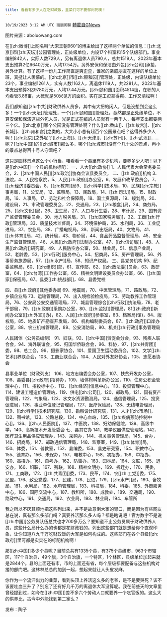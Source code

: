 ```yaml
---
title: 看看有多少人在吃财政饭，韭菜们可不要郁闷死噢！
---
```

`10/19/2023 3:12 AM UTC 丽丽闲聊` [轉載自GNews](https://gnews.org/articles/1852784)

图片来源：aboluowang.com

在[[zh:微博]]上网名叫“大宋王朝960”的博主给出了这样两个单位的信息：[[zh:北京]]市[[zh:天坛]]公园管理处，正处级单位，内设17个科室和15个队级部门。事业编制842人，实际人数729人，另有离退休人员790人，总共1519人。2023年基本支出预算2亿6640万元，人均17.54万。另外安保和保洁由外包[[zh:公司]]承接，另外计算。有了这样一份儿工作简直是爽歪歪，谁家的亲戚朋友在这样的单位上班，真挺让人羡慕的。[[zh:北京]]市[[zh:颐和园]]管理处，正处级，内设队级单位23个，事业编制1261人，实有人数1162人，离退休1119人，共2281人。2023年基本支出预算3亿9780万元，人均17.44万元。[[zh:颐和园]]面积4514亩，在职的人均看管3.88亩，大概就是50米见方的面积。实在是工资拿得爽、工作又清松啊！

我们都知道[[zh:中共]]财政供养人员多，其中有大把的闲人，但是没想到会这么多！一个[[zh:天坛]]管理处，一个[[zh:颐和园]]管理处，竟然都是正处级单位，不算安保和保洁这些外包人员，光是正式在编的人员就有一两千人，每年支出都要两三个亿。[[zh:北京]]哪个公园没有管理处啊？什么[[zh:香山]]、[[zh:故宫]]、[[zh:长城]]、[[zh:雍和宫]]之类的，大大小小总有超百个公园景点吧？这得养多少人啊！[[zh:北京]]之外呢？[[zh:上海]]、[[zh:天津]]、[[zh:苏州]]、[[zh:武汉]]....... 呢？[[zh:中国]]的[[zh:城市]]那么多，哪个[[zh:城市]]没有个几十处的景点，再小的景点总得百十号人守着吧？

这只是园林景点这么个小行当，咱看看一个县里有多少机构，要养多少人吧！以下是[[zh:中国]]一个县的机构标配：
一、人大[[zh:政协]]
1、人民代表大会常务委员会，2、[[zh:中国人民]][[zh:政治]]协商会议县委员会，
二、[[zh:政府]]机构
3、法院，4、人民检察院，5、人民[[zh:政府]]办公室，6、发展和改革委员会，7、[[zh:经济]]委员会，8、[[zh:教育]]局9、[[zh:科学]]技术局，10、民族[[zh:宗教]]事务局，11、公安局，12、监察局，13、民政局，14、[[zh:司法]]局，15、财政局，16、人事局，17、劳动和社会保障局，18、国土资源局，19、规划局，20、建设局，21、市政管理委员会，22、交通局，23、[[zh:粮食]]局，24、商务局，25、[[zh:文化]]局，26、卫生局，27、人口与计生委，28、审计局，29、国有资产监督管理委员会，30、地方税务局，31、[[zh:国家税务局]]，32、工商[[zh:行政]]管理局，33、质量技术监督局，34、环境保护局，35、水利局，36、工业促进局，37、农业局，38、广播电视局，39、新闻出版局，40、文物局，41、[[zh:体育]]局，42、统计局，43、物价局，44、食品药品监督管理局，45、安全生产监督管理局，46、人民[[zh:政府]]法制办公室，47、[[zh:信访局]]，48、人民[[zh:政府]]研究室，49、人民防空办公室，50、林业局，51、信息产业局，52、老龄委，53、[[zh:行政]]服务中心，54、招商局，55、房产管理局，56、外事侨务旅游局，57、[[zh:水产]]局，58、知识产权局。
三、县党务机构
59、纪委监察局，60、[[zh:组织]]部，61、宣传部，62、[[zh:政法委]]员会，63、政研室，64、[[zh:台湾]]工作办公室，65、精神文明建设委员会办公室，66、[[zh:国家]]保密局，67、县委[[zh:统战部]]，68、县委党校

四、县[[zh:政府]]其他委办局
69、地震局，70、中医管理局，71、路政局，72、乡镇企业局
73、运输管理局，74、出入境检验检疫局，75、劳动教养工作管理局，76、公安局公安交通管理局，77、城县管理综合[[zh:行政]]执法局，78、老干部局，79、[[zh:政府]]采购办公室，80、[[zh:监狱]]管理局，81[[zh:政府]]新闻办公室([[zh:外宣]]办)，82、人民[[zh:政府]]参事室，83、档案局(馆)，84、版权局，85、地质矿产勘查开发局，86、机构编制委员会，87、[[zh:政府]]口岸办公室，88、农业机械管理局，89、公安消防局，90、机关[[zh:行政]]事务管理局

人民团体（公务员编制）
91、妇联，92、[[zh:中国]]贸促会分会，93、残疾人联合会，94、海外联谊会，95、归国华侨联合会，96、科协，97、[[zh:共青团]]委，98、总工会，99、摄影家协会，101、爱国卫生运动委员会，102、文学[[zh:艺术]]界联合会，103、工商业联合会，104、人民对外友好协会，105、志愿者协会

县事业单位（财政列支）
106、地方志编委会办公室，107、扶贫开发办公室，108、县委县[[zh:政府]]招待办，109、墙体材料革新办公室，110、住房公积金管理中心，111、招投标中心，112、[[zh:经济]]信息中心，113、投资管理中心，114、建设工程造价管理站，119、供电[[zh:公司]]，120、邮政局，121、国有资产管理局，122、气象局，123、水文水资源勘测局，124、通信管理局，125、投资促进局，126、事业单位登记管理局，127、医疗保险局，128、无线电管理局，129、[[zh:科学]]技术研究院，130、勘察设计研究院，131、人才[[zh:市场]]，132、图书馆，133、公路总段，134、中心血站，135、[[zh:疾病预防控制中心]]，136、[[zh:人民医院]]，137、中医院，138、妇幼保健院，139、高级中学，140、高新技术开发管委会
七、县其它办
141、教学仪器供应管理站，142、医疗卫生用品供应管理办，143、采购办，144、机关事务管理局，145、台办，146、招商局，147、邮政通信管理局，148、监察室，149、[[zh:体育]]局，150、体委，151、普教室，152、县编委，153、县史研究室，154、职教中心，155、德育办，156、未保办，157、电教中心，158、初招办，159、中招办，160、高招办，161、自考办，162、防雷办，163、园林局，164、文联，165、退安办，166、妇联，167、残联，168、精神文明办，169、拆迁办，170、民委，171、工商联，172、[[zh:共青团]]委，173、民革，174、农[[zh:工党]]委，175、民盟，176、致公党委，177、民建，178、民进，179、[[zh:水产]]局，180、畜牧局，181、水利局，182、水电管理局，183、科技局，184、科委，185、外商服务中心，186、国际交流中心，187、教科所，188、成教处，189、交通局，190、路政中心，191、交通局，192、农业局，193、林业局，194、车管所

我之所以不厌其烦地把这些列出来，并不是故意倒大家的胃口，而是因为有些网友总在说，真有那么多部门吗？真要养活那么多人吗？都是瞎说吧！官方数字不是说[[zh:中国]]公务员队伍总共也才700多万么？要知道不止公务员属于财政供养人员，这些什么局什么办的也都是花财政钱的。列出这些部门就是想给你个直观印象，让你知道八九千万吃财政饭的大军是如何构成的。这些部门在各个县级[[zh:政府]]里可都是实实在的标配机构啊！

那[[zh:中国]]多少个县呢？目前总共有1335个县，有375个县级市，963个市辖区，117个自治县，49个旗，3个自治旗，一个特区，1个林区，县级单位加起来就是2844个。县的上面还有市，市的上面还有省，每个层级都要配备与这些机构对接的部门吧。这林林总总的加到一起，想起来就让人头皮发麻。

你作为一个流汗出力的韭菜，看到头顶上养活这么多的老爷，是不是要哭死？该不该要吐血三升了？别忘了还有好几千万的离退休大军没算呢。我在前些天的文章里曾经提到过，如今在[[zh:中国]]差不多六个劳动人口就要养一个吃官饭的。这么大的供养比，古今中外能找到第二家么？

发布：陶子
